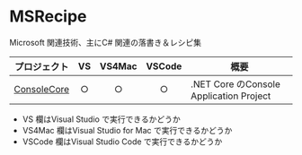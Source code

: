 # MSRecipe
Microsoft 関連技術、主にC# 関連の落書き＆レシピ集

プロジェクト | VS | VS4Mac | VSCode | 概要
--- | :---: | :---: | :---: | ---
[ConsoleCore](./ConsoleCore) | ○ | ○ | ○ | .NET Core のConsole Application Project

* VS 欄はVisual Studio で実行できるかどうか
* VS4Mac 欄はVisual Studio for Mac で実行できるかどうか
* VSCode 欄はVisual Studio Code で実行できるかどうか
